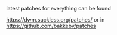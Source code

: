 latest patches for everything can be found

https://dwm.suckless.org/patches/
or in
https://github.com/bakkeby/patches

